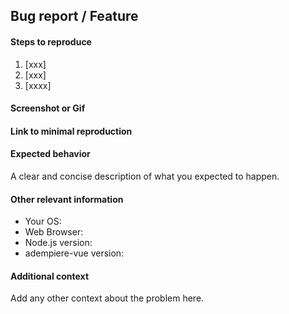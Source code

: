 <!--
    Note: In order to better solve your problem, please refer to the template to provide complete information, accurately describe the problem, and the incomplete information issue will be closed.
-->
## Bug report / Feature

#### Steps to reproduce

1. [xxx]
2. [xxx]
3. [xxxx]

#### Screenshot or Gif


#### Link to minimal reproduction

<!--
Please only use Codepen, JSFiddle, CodeSandbox or a github repo
-->

#### Expected behavior
A clear and concise description of what you expected to happen.

#### Other relevant information
- Your OS:
- Web Browser:
- Node.js version:
- adempiere-vue version:

#### Additional context
Add any other context about the problem here.
